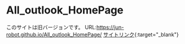 # All_outlook_HomePage

このサイトは旧バージョンです。
URL:https://jun-robot.github.io/All_outlook_HomePage/
[サイトリンク](https://jun-robot.github.io/All_outlook_HomePage/){:target="_blank"}